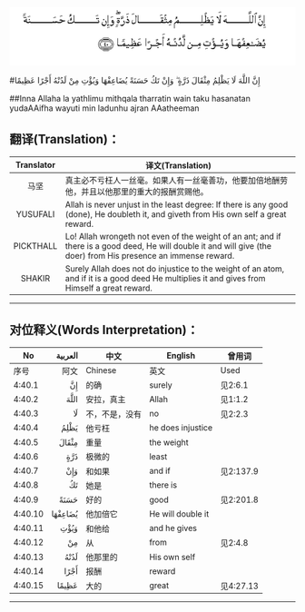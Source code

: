 ![004:040](images/004_040.gif)

#إِنَّ اللَّهَ لَا يَظْلِمُ مِثْقَالَ ذَرَّةٍ ۖ وَإِنْ تَكُ حَسَنَةً يُضَاعِفْهَا وَيُؤْتِ مِنْ لَدُنْهُ أَجْرًا عَظِيمًا 

##Inna Allaha la yathlimu mithqala tharratin wain taku hasanatan yudaAAifha wayuti min ladunhu ajran AAatheeman 

## 翻译(Translation)：

| Translator | 译文(Translation)                                            |
| :--------: | ------------------------------------------------------------ |
|    马坚    | 真主必不亏枉人一丝毫。如果人有一丝毫善功，他要加倍地酬劳他，并且以他那里的重大的报酬赏赐他。 |
|  YUSUFALI  | Allah is never unjust in the least degree: If there is any good (done), He doubleth it, and giveth from His own self a great reward. |
| PICKTHALL  | Lo! Allah wrongeth not even of the weight of an ant; and if there is a good deed, He will double it and will give (the doer) from His presence an immense reward. |
|   SHAKIR   | Surely Allah does not do injustice to the weight of an atom, and if it is a good deed He multiplies it and gives from Himself a great reward. |

---

## 对位释义(Words Interpretation)：

| No   | العربية | 中文    | English | 曾用词 |
| ---- | ------: | ------- | ------- | ------ |
| 序号 |    阿文 | Chinese | 英文    | Used   |
| 4:40.1  | إِنَّ      | 的确           | surely            | 见2:6.1   |
| 4:40.2  | اللَّهَ    | 安拉，真主     | Allah             | 见1:1.2   |
| 4:40.3  | لَا      | 不，不是，没有 | no                | 见2:2.3   |
| 4:40.4  | يَظْلِمُ    | 他亏枉         | he does injustice |           |
| 4:40.5  | مِثْقَالَ   | 重量           | the weight        |           |
| 4:40.6  | ذَرَّةٍ     | 极微的         | least             |           |
| 4:40.7  | وَإِنْ     | 和如果         | and if            | 见2:137.9 |
| 4:40.8  | تَكُ      | 她是           | there is          |           |
| 4:40.9  | حَسَنَةً    | 好的           | good              | 见2:201.8 |
| 4:40.10 | يُضَاعِفْهَا | 他加倍它       | He will double it |           |
| 4:40.11 | وَيُؤْتِ    | 和他给         | and he gives      |           |
| 4:40.12 | مِنْ      | 从             | from              | 见2:4.8   |
| 4:40.13 | لَدُنْهُ    | 他那里的       | His own self      |           |
| 4:40.14 | أَجْرًا    | 报酬           | reward            |           |
| 4:40.15 | عَظِيمًا   | 大的           | great             | 见4:27.13 |

---
